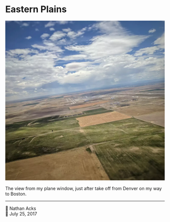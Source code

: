 # Eastern Plains

![Square farm fields stretch to the horizon, as seen from a plane shortly after take-off](assets/2017-07-25-eastern-plains.webp)

The view from my plane window, just after take off from Denver on my way to Boston.

- - - -

<span aria-hidden="true">👤</span> Nathan Acks  
<span aria-hidden="true">📅</span> July 25, 2017
